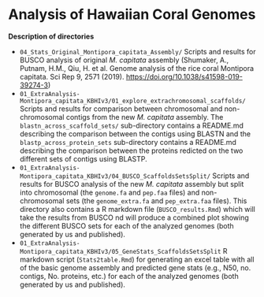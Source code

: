 # Analysis of Hawaiian Coral Genomes

**Description of directories**

- `04_Stats_Original_Montipora_capitata_Assembly/` Scripts and results for BUSCO analysis of original *M. capitata* assembly (Shumaker, A., Putnam, H.M., Qiu, H. et al. Genome analysis of the rice coral Montipora capitata. Sci Rep 9, 2571 (2019). https://doi.org/10.1038/s41598-019-39274-3)
- `01_ExtraAnalysis-Montipora_capitata_KBHIv3/01_explore_extrachromosomal_scaffolds/` Scripts and results for comparison between chromosomal and non-chromosomal contigs from the new *M. capitata* assembly. The `blastn_across_scaffold_sets/` sub-directory contains a README.md describing the comparison between the contigs using BLASTN and the `blastp_across_protein_sets` sub-directory contains a README.md describing the comparison between the proteins redicted on the two different sets of contigs using BLASTP.
- `01_ExtraAnalysis-Montipora_capitata_KBHIv3/04_BUSCO_ScaffoldsSetsSplit/` Scripts and results for BUSCO analysis of the new *M. capitata* assembly but split into chromosomal (the `genome.fa` and `pep.faa` files) and non-chromosomal sets (the `genome_extra.fa` and `pep_extra.faa` files). This directory also contains a R markdown file (`BUSCO_results.Rmd`) which will take the results from BUSCO nd will produce a combined plot showing the different BUSCO sets for each of the analyzed genomes (both generated by us and published).
- `01_ExtraAnalysis-Montipora_capitata_KBHIv3/05_GeneStats_ScaffoldsSetsSplit` R markdown script (`Stats2table.Rmd`) for generating an excel table with all of the basic genome assembly and predicted gene stats (e.g., N50, no. contigs, No. proteins, etc.) for each of the analyzed genomes (both generated by us and published).

